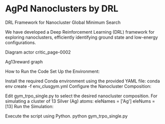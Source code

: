 # AgPd Nanoclusters by DRL

DRL Framework for Nanocluster Global Minimum Search

We have developed a Deep Reinforcement Learning (DRL) framework for exploring nanoclusters, efficiently identifying ground state and low-energy configurations.

Diagram actor critic_page-0002

Ag13reward graph

How to Run the Code
Set Up the Environment:

Install the required Conda environment using the provided YAML file:
conda env create -f env_clusgym.yml
Configure the Nanocluster Composition:

Edit gym_trpo_single.py to select the desired nanocluster composition.
For simulating a cluster of 13 Silver (Ag) atoms:
eleNames = ['Ag']
eleNums = [13]
Run the Simulation:

Execute the script using Python.
python gym_trpo_single.py
